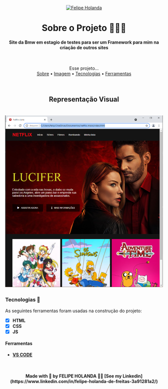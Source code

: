 <p align="center">
   <a href="https://www.linkedin.com/in/felipe-holanda-de-freitas-3a91281a2/">
      <img alt="Felipe Holanda" src="https://img.shields.io/badge/-Felipe Holanda-blue?style=flat&logo=Linkedin&logoColor=bluee" />
   </a>
</p>


<h1 align="center">Sobre o Projeto 👨🏻‍💻 </h1>

<h4 align="center">Site da Bmw em estagio de testes para ser um Framework para mim na criação de outros sites</h4>

<br>

<p align="center">Esse projeto...<br>
<a href="#Sobre o Projeto">Sobre</a> •
<a href="#Imagem">Imagem</a> •
<a href="#Tecnologias">Tecnologias</a> •
<a href="#Ferramentas">Ferramentas</a>
</p>

<br>

<h2 align="center">Representação Visual</h2>

<h1 align="center">
   <img alt="Readme" title="Readme" src="img/site.png" />
</h1>

  ### Tecnologias 🚀

  As seguintes ferramentas foram usadas na construção do projeto:

  - [x] **HTML**
  - [x] **CSS**
  - [x] **JS**

  #### Ferramentas

  - [**VS CODE**](https://code.visualstudio.com/)

<br>

  <h4 align="center">Made with 💜 by FELIPE HOLANDA 👋🏻 [See my Linkedin](https://www.linkedin.com/in/felipe-holanda-de-freitas-3a91281a2/)</h4>


